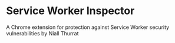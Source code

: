 # Service Worker Inspector

A Chrome extension for protection against Service Worker security vulnerabilities
by Niall Thurrat
